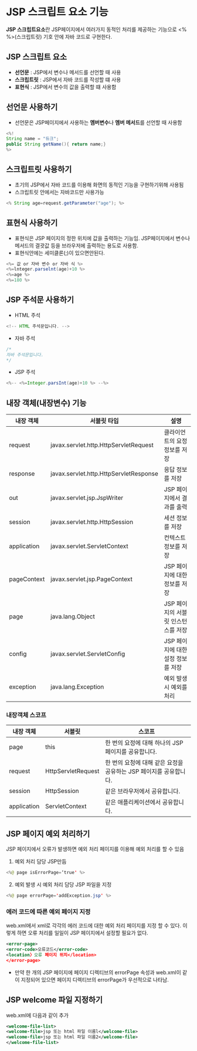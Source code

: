 # JSP 스크립트 요소 기능

**JSP 스크립트요소**란 JSP페이지에서 여러가지 동적인 처리를 제공하는 기능으로 <% %>(스크립트릿) 기호 안에 자바 코드로 구현한다.

## JSP 스크립트 요소

* **선언문** : JSP에서 변수나 메서드를 선언할 때 사용
* **스크립트릿** : JSP에서 자바 코드를 작성할 떄 사용
* **표현식** : JSP에서 변수의 값을 출력할 떄 사용함 

## 선언문 사용하기

* 선언문은 JSP페이지에서 사용하는 **멤버변수**나 **멤버 메서드**를 선언할 때 사용함

```java
<%!
String name = "듀크";
public String getName(){ return name;}
%>
```

## 스크립트릿 사용하기 

* 초기의 JSP에서 자바 코드를 이용해 화면의 동적인 기능을 구현하기위해 사용됨
 * 스크립트릿 안에서는 자바코드만 사용가능 

```java
<% String age=request.getParameter("age"); %>
```

## 표현식 사용하기

* 표현식은 JSP 페이지의 정한 위치에 값을 출력하는 기능임. JSP페이지에서 변수나 메서드의 결괏값 등을 브라우저에 출력하는 용도로 사용함.
 * 표현식안에는 세미클론(;)이 있으면안된다.
```java
<%= 값 or 자바 변수 or 자바 식 %>
<%=lnteger.parselnt(age)+10 %>
<%=age %>
<%=180 %>
```


## JSP 주석문 사용하기

* HTML 주석

```java
<!-- HTML 주석문입니다. -->
```
	
* 자바 주석

```java
/*
자바 주석문입니다.
*/
```

* JSP 주석 

```java
<%-- <%=Integer.parsInt(age)+10 %> --%>
```
 
## 내장 객체(내장변수) 기능

|내장 객체 | 서블릿 타입 | 설명|   
|-|-|-|   
|request |javax.servlet.http.HttpServletRequest |클라이언트의 요정 정보를 저장|   
|response |javax.servlet.http.HttpServletResponse| 응답 정보를 저장|   
|out |javax.servlet.jsp.JspWriter |JSP 페이지에서 결과를 출력|   
|session |javax.servlet.http.HttpSession |세션 정보를 저장|   
|application| javax.servlet.ServletContext| 컨텍스트 정보를 저장|   
|pageContext| javax.servlet.jsp.PageContext |JSP 페이지에 대한 정보를 저장|   
|page |java.lang.Object |JSP 페이지의 서블릿 인스턴스를 저장|   
|config |javax.servlet.ServletConfig| JSP 페이지에 대한 설정 정보를 저장|   
|exception |java.lang.Exception| 예외 발생 시 예외를 처리|   

### 내장객체 스코프 

|내장 객체 | 서블릿 | 스코프|   
|-|-|-|   
|page| this| 한 번의 요정에 대해 하나의 JSP 페이지를 공유합니다.|   
|request |HttpServletRequest |한 번의 요청에 대해 같은 요정을 공유하는 JSP 페이지를 공유합니다.|   
|session |HttpSession |같은 브라우저에서 공유합니다.|   
|application |ServletContext | 같은 애플리케이션에서 공유합니다.|   

## JSP 페이지 예외 처리하기

JSP 페이지에서 오류가 발생하면 예외 처리 페이지를 이용해 예외 처리를 할 수 있음

1. 예외 처리 담당 JSP만듬

```java
<%@ page isErrorPage=‘true' %>
```
2. 예외 발생 시 예외 처리 담당 JSP 파일을 지정 

```java
<%@ page errorPage='addException.jsp' %>
```

### 에러 코드에 따른 예외 페이지 지정

web.xml에서 xml로 각각의 에러 코드에 대한 예외 처리 페이지를 지정 할 수 있다. 이렇게 하면 오류 처리를 일일이 JSP 페이지에서 설정할 필요가 없다.

```xml
<error-page>
<error-code>오류코드</error-code>
<location〉오류 페이지 위치</location>
</error-page>
```

* 만약 한 개의 JSP 페이지에 페이지 디렉티브의 errorPage 속성과 web.xml이 같이 지정되어 있으면 페이지 디렉티브의 errorPage가 우선적으로 나타남.

## JSP welcome 파일 지정하기

web.xml에 다음과 같이 추가

```xml
<welcome-file-list>
<welcome-file>jsp 또는 html 파일 이름l</welcome-file>
<welcome-file>jsp 또는 html 파일 이름2</welcome-file>
</welcome-file-list>
```
